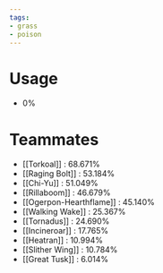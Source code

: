 ```yaml
---
tags:
- grass
- poison
---
```

# Usage
- 0%
# Teammates
- [[Torkoal]] : 68.671%
- [[Raging Bolt]] : 53.184%
- [[Chi-Yu]] : 51.049%
- [[Rillaboom]] : 46.679%
- [[Ogerpon-Hearthflame]] : 45.140%
- [[Walking Wake]] : 25.367%
- [[Tornadus]] : 24.690%
- [[Incineroar]] : 17.765%
- [[Heatran]] : 10.994%
- [[Slither Wing]] : 10.784%
- [[Great Tusk]] : 6.014%